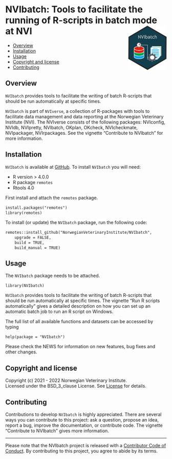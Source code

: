 # NVIbatch: Tools to facilitate the running of R-scripts in batch mode at NVI <img src="man/figures/NVIbatch_logo.png" align="right" height="138" />

<!-- README.md is generated from README.Rmd. Please edit that file -->

-   [Overview](#overview)
-   [Installation](#installation)
-   [Usage](#usage)
-   [Copyright and license](#copyright-and-license)
-   [Contributing](#contributing)

## Overview

`NVIbatch` provides tools to facilitate the writing of batch R-scripts
that should be run automatically at specific times.

`NVIbatch` is part of `NVIverse`, a collection of R-packages with tools
to facilitate data management and data reporting at the Norwegian
Veterinary Institute (NVI). The NVIverse consists of the following
packages: NVIconfig, NVIdb, NVIpretty, NVIbatch, OKplan, OKcheck,
NVIcheckmate, NVIpackager, NVIrpackages. See the vignette “Contribute to
NVIbatch” for more information.

## Installation

`NVIbatch` is available at
[GitHub](https://github.com/NorwegianVeterinaryInstitute). To install
`NVIbatch` you will need:

-   R version > 4.0.0
-   R package `remotes`
-   Rtools 4.0

First install and attach the `remotes` package.

    install.packages("remotes")
    library(remotes)

To install (or update) the `NVIbatch` package, run the following code:

    remotes::install_github("NorwegianVeterinaryInstitute/NVIbatch",
        upgrade = FALSE,
        build = TRUE,
        build_manual = TRUE)

## Usage

The `NVIbatch` package needs to be attached.

    library(NVIbatch)

`NVIbatch` provides tools to facilitate the writing of batch R-scripts
that should be run automatically at specific times. The vignette “Run R
scripts automatically” gives a detailed description on how you can set
up an automatic batch job to run an R script on Windows.

The full list of all available functions and datasets can be accessed by
typing

    help(package = "NVIbatch")

Please check the NEWS for information on new features, bug fixes and
other changes.

## Copyright and license

Copyright (c) 2021 - 2022 Norwegian Veterinary Institute.  
Licensed under the BSD\_3\_clause License. See
[License](https://github.com/NorwegianVeterinaryInstitute/NVIbatch/blob/main/LICENSE)
for details.

## Contributing

Contributions to develop `NVIbatch` is highly appreciated. There are
several ways you can contribute to this project: ask a question, propose
an idea, report a bug, improve the documentation, or contribute code.
The vignette “Contribute to NVIbatch” gives more information.

------------------------------------------------------------------------

<!-- Code of conduct -->

Please note that the NVIbatch project is released with a [Contributor
Code of
Conduct](https://github.com/NorwegianVeterinaryInstitute/NVIbatch/blob/main/CODE_OF_CONDUCT.md).
By contributing to this project, you agree to abide by its terms.

